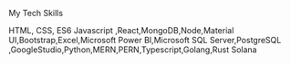 My Tech Skills

HTML, CSS, ES6 Javascript ,React,MongoDB,Node,Material UI,Bootstrap,Excel,Microsoft Power BI,Microsoft SQL Server,PostgreSQL ,GoogleStudio,Python,MERN,PERN,Typescript,Golang,Rust Solana
